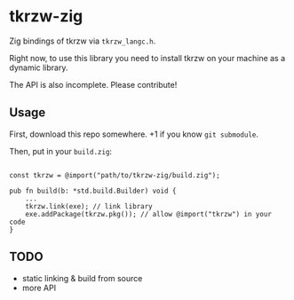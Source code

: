 # tkrzw-zig

Zig bindings of tkrzw via `tkrzw_langc.h`.

Right now, to use this library you need to install tkrzw on your machine as a dynamic library.

The API is also incomplete. Please contribute!

## Usage

First, download this repo somewhere. +1 if you know `git submodule`.

Then, put in your `build.zig`:
```

const tkrzw = @import("path/to/tkrzw-zig/build.zig");

pub fn build(b: *std.build.Builder) void {
    ...
    tkrzw.link(exe); // link library
    exe.addPackage(tkrzw.pkg()); // allow @import("tkrzw") in your code
}
```

## TODO
- static linking & build from source
- more API
